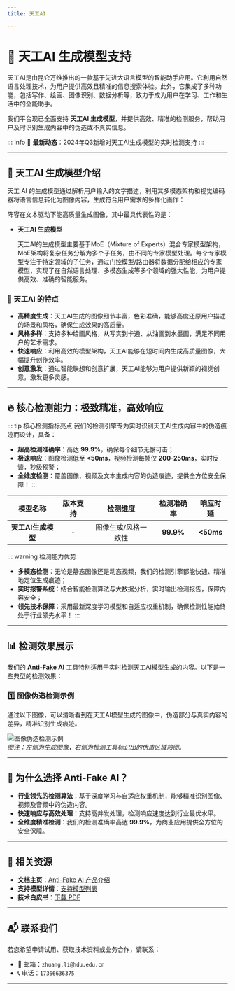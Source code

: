 ```yaml
---
title: 天工AI

---
```


# 🚀 天工AI 生成模型支持

天工AI是由昆仑万维推出的一款基于先进大语言模型的智能助手应用。它利用自然语言处理技术，为用户提供高效且精准的信息搜索体验。此外，它集成了多种功能，包括写作、绘画、图像识别、数据分析等，致力于成为用户在学习、工作和生活中的全能助手。

我们平台现已全面支持 **天工AI 生成模型**，并提供高效、精准的检测服务，帮助用户及时识别生成内容中的伪造或不真实信息。

::: info
📢 **最新动态**：2024年Q3新增对天工AI生成模型的实时检测支持
:::

---

## 🌟 天工AI 生成模型介绍

天工 AI 的生成模型通过解析用户输入的文字描述，利用其多模态架构和视觉编码器将语言信息转化为图像内容，生成符合用户需求的多样化画作：

阵容在文本驱动下能高质量生成图像，其中最具代表性的是：

- **天工AI 生成模型**  

  天工AI的生成模型主要基于MoE（Mixture of Experts）混合专家模型架构，MoE架构将复杂任务分解为多个子任务，由不同的专家模型处理。每个专家模型专注于特定领域的子任务，通过门控模型/路由器将数据分配给相应的专家模型，实现了在自然语言处理、多模态生成等多个领域的强大性能，为用户提供高效、准确的智能服务。

### 🎨 天工AI 的特点

- **高精度生成**：天工AI生成的图像细节丰富，色彩准确，能够高度还原用户描述的场景和风格，确保生成效果的高质量。
- **风格多样**：支持多种绘画风格，从写实到卡通、从油画到水墨画，满足不同用户的艺术需求。
- **快速响应**：利用高效的模型架构，天工AI能够在短时间内生成高质量图像，大幅提升创作效率。
- **创意激发**：通过智能联想和创意扩展，天工AI能够为用户提供新颖的视觉创意，激发更多灵感。

---

## 🔥 核心检测能力：极致精准，高效响应

::: tip 核心检测指标亮点
我们的检测引擎专为实时识别天工AI生成内容中的伪造痕迹而设计，具备：

- **超高检测准确率**：高达 **99.9%**，确保每个细节无懈可击；
- **极速响应**：图像检测低至 **<50ms**，视频检测每帧仅 **200-250ms**，实时反馈，秒级预警；
- **全维度检测**：覆盖图像、视频及文本生成内容的伪造痕迹，提供全方位安全保障！
  :::

|      模型名称      | 版本支持 |      检测维度       | 检测准确率 | 响应时延  |
| :----------------: | :------: | :-----------------: | :--------: | :-------: |
| **天工AI生成模型** |    -     | 图像生成/风格一致性 | **99.9%**  | **<50ms** |

::: warning 检测能力优势

- **多模态检测**：无论是静态图像还是动态视频，我们的检测引擎都能快速、精准地定位生成痕迹；
- **实时报警系统**：结合智能检测算法与大数据分析，实时输出检测报告，保障内容安全；
- **领先技术保障**：采用最新深度学习模型和自适应权重机制，确保检测性能始终处于行业领先水平！
  :::

---

## 📊 检测效果展示

我们的 **Anti-Fake AI** 工具特别适用于实时检测天工AI模型生成的内容。以下是一些典型的检测效果：

### 1️⃣ **图像伪造检测示例**

通过以下图像，可以清晰看到在天工AI模型生成的图像中，伪造部分与真实内容的差异，精准识别生成痕迹。

![图像伪造检测示例](https://yourdomain.com/path/to/image-example.jpg)  
*图注：左侧为生成图像，右侧为检测工具标记出的伪造区域热图。*

---

## 💼 为什么选择 Anti-Fake AI？

- **行业领先的检测算法**：基于深度学习与自适应权重机制，能够精准识别图像、视频及音频中的伪造内容。  
- **快速响应与高效处理**：支持高并发处理，检测响应速度达到行业最优水平。  
- **全维度精准检测**：我们的检测准确率高达 **99.9%**，为商业应用提供全方位的安全保障。

---

## 🔗 相关资源

- **文档主页**：[Anti-Fake AI 产品介绍](../quick_start/brief.md)
- **支持模型详情**：[支持模型列表](./overview.md)
- **技术白皮书**：[下载 PDF](https://yourdomain.com/whitepaper.pdf)

---

## 📬 联系我们

若您希望申请试用、获取技术资料或业务合作，请联系：

- 📧 邮箱：`zhuang.li@hdu.edu.cn`   
- 📞 电话：`17366636375`

---